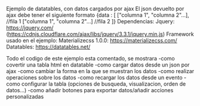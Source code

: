 Ejemplo de datatables, con datos cargados por ajax
El json devuelto por ajax debe tener el siguiente formato
{data : [
    ["columna 1", "columna 2"...], //fila 1
    ["columna 1", "columna 2"...] //fila 2
]}
Dependencias:
    Jquery: https://jquery.com/ (https://cdnjs.cloudflare.com/ajax/libs/jquery/3.3.1/jquery.min.js)
Framework usado en el ejemplo:
    Materializecss 1.0.0: https://materializecss.com/
Datatables:
    https://datatables.net/

Todo el codigo de este ejemplo esta comentado, se mostrara 
-como covertir una tabla html en datatable
-como cargar datos desde un json por ajax
-como cambiar la forma en la que se muestran los datos
-como realizar operaciones sobre los datos
-como recargar los datos desde un evento
-como configurar la tabla (opciones de busqueda, visualizacion, orden de datos...)
-como añadir botones para exportar datos/añadir acciones personalizadas